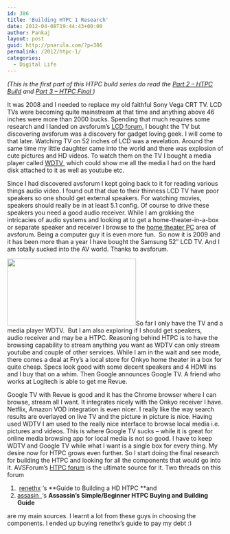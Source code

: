 ```yaml
---
id: 386
title: 'Building HTPC 1 Research'
date: 2012-04-08T19:44:43+00:00
author: Pankaj
layout: post
guid: http://pnarula.com/?p=386
permalink: /2012/htpc-1/
categories:
  - Digital Life
---
```

_(This is the first part of this HTPC build series do read the <a href="http://pnarula.com/2012/htpc-2/" onclick="_gaq.push(['_trackEvent', 'outbound-article', 'http://pnarula.com/2012/htpc-2/', 'Part 2 &#8211; HTPC Build']);" >Part 2 &#8211; HTPC Build</a> and <a href="http://pnarula.com/2012/htpc-3/" onclick="_gaq.push(['_trackEvent', 'outbound-article', 'http://pnarula.com/2012/htpc-3/', 'Part 3 &#8211; HTPC Final ']);" >Part 3 &#8211; HTPC Final </a>)_

It was 2008 and I needed to replace my old faithful Sony Vega CRT TV. LCD TVs were becoming quite mainstream at that time and anything above 46 inches were more than 2000 bucks. Spending that much requires some research and I landed on avsforum&#8217;s <a href="http://avsforum.com/avs-vb/forumdisplay.php?f=166" onclick="_gaq.push(['_trackEvent', 'outbound-article', 'http://avsforum.com/avs-vb/forumdisplay.php?f=166', 'LCD forum.']);" >LCD forum.</a> I bought the TV but discovering avsforum was a discovery for gadget loving geek. I will come to that later. Watching TV on 52 inches of LCD was a revelation. Around the same time my little daughter came into the world and there was explosion of cute pictures and HD videos. To watch them on the TV I bought a media player called <a href="http://www.wdc.com/en/products/homeentertainment/mediaplayers/" onclick="_gaq.push(['_trackEvent', 'outbound-article', 'http://www.wdc.com/en/products/homeentertainment/mediaplayers/', 'WDTV ']);" >WDTV </a> which could show me all the media I had on the hard disk attached to it as well as youtube etc.

Since I had discovered avsforum I kept going back to it for reading various things audio video. I found out that due to their thinness LCD TV have poor speakers so one should get external speakers. For watching movies, speakers should really be in at least 5.1 config. Of course to drive these speakers you need a good audio receiver. While I am grokking the intricacies of audio systems and looking at to get a home-theater-in-a-box or separate speaker and receiver I browse to the <a href="http://avsforum.com/avs-vb/forumdisplay.php?f=26" onclick="_gaq.push(['_trackEvent', 'outbound-article', 'http://avsforum.com/avs-vb/forumdisplay.php?f=26', 'home theater PC']);" >home theater PC</a> area of avsforum. Being a computer guy it is even more fun.  So now it is 2009 and it has been more than a year I have bought the Samsung 52&#8243; LCD TV. And I am totally sucked into the AV world. Thanks to avsforum.

<a href="/images/Revue.png" onclick="_gaq.push(['_trackEvent', 'outbound-article', '/images/Revue.png', '']);" ><img class="alignright size-medium wp-image-395" title="Revue" src="/images/Revue-300x156.png" alt="" width="300" height="156" /></a>So far I only have the TV and a media player WDTV.  But I am also exploring if I should get speakers, audio receiver and may be a HTPC. Reasoning behind HTPC is to have the browsing capability to stream anything you want as WDTV can only stream youtube and couple of other services. While I am in the wait and see mode, there comes a deal at Fry&#8217;s a local store for Onkyo home theater in a box for quite cheap. Specs look good with some decent speakers and 4 HDMI ins and I buy that on a whim. Then Google announces Google TV. A friend who works at Logitech is able to get me Revue.

Google TV with Revue is good and it has the Chrome browser where I can browse, stream all I want. It integrates nicely with the Onkyo receiver I have. Netflix, Amazon VOD integration is even nicer. I really like the way search results are overlayed on live TV and the picture in picture is nice. Having used WDTV I am used to the really nice interface to browse local media i.e. pictures and videos. This is where Google TV sucks &#8211; while it is great for online media browsing app for local media is not so good. I have to keep WDTV and Google TV while what I want is a single box for every thing. My desire now for HTPC grows even further. So I start doing the final research for building the HTPC and looking for all the components that would go into it. AVSForum&#8217;s <a href="http://avsforum.com/avs-vb/forumdisplay.php?s=&daysprune=30&f=26" onclick="_gaq.push(['_trackEvent', 'outbound-article', 'http://avsforum.com/avs-vb/forumdisplay.php?s=&daysprune=30&f=26', 'HTPC forum']);" >HTPC forum</a> is the ultimate source for it. Two threads on this forum

  1.  <a href="http://avsforum.com/avs-vb/showthread.php?t=940972" onclick="_gaq.push(['_trackEvent', 'outbound-article', 'http://avsforum.com/avs-vb/showthread.php?t=940972', 'renethx']);" >renethx</a> &#8216;s **Guide to Building a HD HTPC **and
  2. <a href="http://avsforum.com/avs-vb/showthread.php?t=1302559" onclick="_gaq.push(['_trackEvent', 'outbound-article', 'http://avsforum.com/avs-vb/showthread.php?t=1302559', 'assasin  ']);" title="Assassin's Simple/Beginner HTPC Buying and Building Guide ">assasin  </a>&#8216;s **Assassin&#8217;s Simple/Beginner HTPC Buying and Building Guide**

are my main sources. I learnt a lot from these guys in choosing the components. I ended up buying renethx&#8217;s guide to pay my debt <img src="http://pnarula.com/wp/wp-includes/images/smilies/simple-smile.png" alt=":)" class="wp-smiley" style="height: 1em; max-height: 1em;" />

&nbsp;